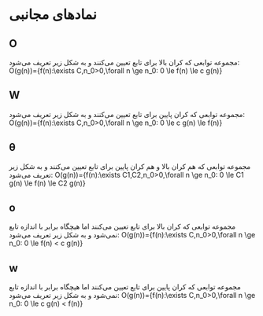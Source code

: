 # نمادهای مجانبی
## O
 مجموعه توابعی که کران بالا برای تابع تعیین می‌کنند و به شکل زیر تعریف می‌شود:
O(g(n))={f(n):\exists C,n_0>0,\forall n \ge n_0: 0 \le f(n) \le c g(n)}
## W
مجموعه توابعی که کران پایین برای تابع تعیین می‌کنند و به شکل زیر تعریف می‌شود:
O(g(n))={f(n):\exists C,n_0>0,\forall n \ge n_0: 0 \le c g(n) \le f(n)}
## θ
مجموعه توابعی که هم کران بالا و هم کران پایین برای تابع تعیین می‌کنند و به شکل زیر تعریف می‌شود:
O(g(n))={f(n):\exists C1,C2,n_0>0,\forall n \ge n_0: 0 \le C1 g(n) \le f(n) \le C2 g(n)}
## o
مجموعه توابعی که کران بالا برای تابع تعیین می‌کنند اما هیچگاه برابر با اندازه تابع نمی‌شود و به شکل زیر تعریف می‌شود:
O(g(n))={f(n):\exists C,n_0>0,\forall n \ge n_0: 0 \le f(n) < c g(n)}
## w
مجموعه توابعی که کران پایین برای تابع تعیین می‌کنند اما هیچگاه برابر با اندازه تابع نمی‌شود و به شکل زیر تعریف می‌شود:
O(g(n))={f(n):\exists C,n_0>0,\forall n \ge n_0: 0 \le c g(n) < f(n)}

